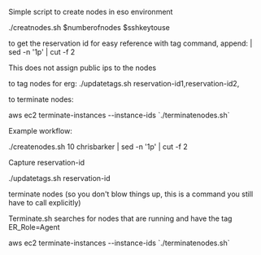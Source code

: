 Simple script to create nodes in eso environment

./creatnodes.sh $numberofnodes $sshkeytouse

to get the reservation id for easy reference with tag command, append: | sed -n '1p' | cut -f 2

This does not assign public ips to the nodes

to tag nodes for erg:
./updatetags.sh reservation-id1,reservation-id2,

to terminate nodes:

aws ec2 terminate-instances --instance-ids \`./terminatenodes.sh\`

Example workflow:


./createnodes.sh 10 chrisbarker | sed -n '1p' | cut -f 2

Capture reservation-id

./updatetags.sh reservation-id

terminate nodes (so you don't blow things up, this is a command you still have to call explicitly)

Terminate.sh searches for nodes that are running and have the tag ER\_Role=Agent

aws ec2 terminate-instances --instance-ids \`./terminatenodes.sh\`

